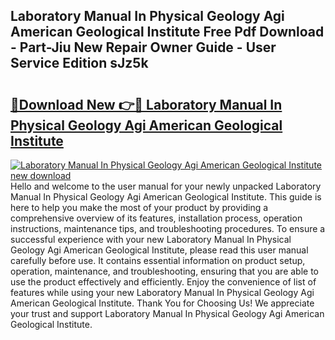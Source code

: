 ## Laboratory Manual In Physical Geology Agi American Geological Institute Free Pdf Download - Part-Jiu New Repair Owner Guide - User Service Edition sJz5k

# <h2><a href="http://bc38992.oget.top/?id=Laboratory+Manual+In+Physical+Geology+Agi+American+Geological+Institute">🔗Download New 👉🔴 Laboratory Manual In Physical Geology Agi American Geological Institute</a></h2>

[![Laboratory Manual In Physical Geology Agi American Geological Institute new download](https://i.imgur.com/5g1atiW.png)](http://bc38992.oget.top/?id=Laboratory+Manual+In+Physical+Geology+Agi+American+Geological+Institute)
Hello and welcome to the user manual for your newly unpacked Laboratory Manual In Physical Geology Agi American Geological Institute. This guide is here to help you make the most of your product by providing a comprehensive overview of its features, installation process, operation instructions, maintenance tips, and troubleshooting procedures. To ensure a successful experience with your new Laboratory Manual In Physical Geology Agi American Geological Institute, please read this user manual carefully before use. It contains essential information on product setup, operation, maintenance, and troubleshooting, ensuring that you are able to use the product effectively and efficiently. Enjoy the convenience of list of features while using your new Laboratory Manual In Physical Geology Agi American Geological Institute. Thank You for Choosing Us! We appreciate your trust and support Laboratory Manual In Physical Geology Agi American Geological Institute.
